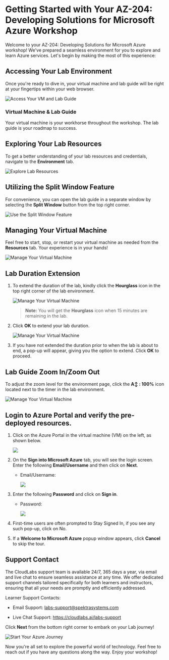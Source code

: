 # **Getting Started with Your AZ-204: Developing Solutions for Microsoft Azure Workshop**
 
Welcome to your AZ-204: Developing Solutions for Microsoft Azure workshop! We've prepared a seamless environment for you to explore and learn Azure services. Let's begin by making the most of this experience:
 
## **Accessing Your Lab Environment**
 
Once you're ready to dive in, your virtual machine and lab guide will be right at your fingertips within your web browser.
 
![Access Your VM and Lab Guide](./media/new-gettingstarted-jan25-1.png)

### **Virtual Machine & Lab Guide**
 
Your virtual machine is your workhorse throughout the workshop. The lab guide is your roadmap to success.
 
## **Exploring Your Lab Resources**
 
To get a better understanding of your lab resources and credentials, navigate to the **Environment** tab.
 
![Explore Lab Resources](./media/new-gettingstarted-jan25-2.png)  
 
## **Utilizing the Split Window Feature**
 
For convenience, you can open the lab guide in a separate window by selecting the **Split Window** button from the top right corner.
 
![Use the Split Window Feature](./media/new-gettingstarted-jan25-3.png)
 
## **Managing Your Virtual Machine**
 
Feel free to start, stop, or restart your virtual machine as needed from the **Resources** tab. Your experience is in your hands!
 
![Manage Your Virtual Machine](./media/new-gettingstarted-jan25-4.png)

## **Lab Duration Extension**

1. To extend the duration of the lab, kindly click the **Hourglass** icon in the top right corner of the lab environment. 

    ![Manage Your Virtual Machine](./media/gext.png)

    >**Note:** You will get the **Hourglass** icon when 15 minutes are remaining in the lab.

2. Click **OK** to extend your lab duration.
 
   ![Manage Your Virtual Machine](./media/gext2.png)  

3. If you have not extended the duration prior to when the lab is about to end, a pop-up will appear, giving you the option to extend. Click **OK** to proceed.

## **Lab Guide Zoom In/Zoom Out**
 
To adjust the zoom level for the environment page, click the **A↕ : 100%** icon located next to the timer in the lab environment.

![Manage Your Virtual Machine](./media/zoomoutin.png)

## Login to Azure Portal and verify the pre-deployed resources.

1. Click on the Azure Portal in the virtual machine (VM) on the left, as shown below.

    ![](./media/new-gettingstarted-jan25-5.png)
    
1. On the **Sign into Microsoft Azure** tab, you will see the login screen. Enter the following **Email/Username** and then click on **Next**. 
   
   * Email/Username: <inject key="AzureAdUserEmail"></inject>

     ![](https://github.com/CloudLabsAI-Azure/AIW-SAP-on-Azure/raw/main/media/M2-Ex1-portalsignin-1.png?raw=true)

1. Enter the following **Password** and click on **Sign in**. 
   
   * Password: <inject key="AzureAdUserPassword"></inject>

     ![](https://github.com/CloudLabsAI-Azure/AIW-SAP-on-Azure/blob/main/media/M2-Ex1-portalsignin-2.png?raw=true)
    
1. First-time users are often prompted to Stay Signed In, if you see any such pop-up, click on No.
   
1. If a **Welcome to Microsoft Azure** popup window appears, click **Cancel** to skip the tour.

## Support Contact

The CloudLabs support team is available 24/7, 365 days a year, via email and live chat to ensure seamless assistance at any time. We offer dedicated support channels tailored specifically for both learners and instructors, ensuring that all your needs are promptly and efficiently addressed.

Learner Support Contacts:

   - Email Support: labs-support@spektrasystems.com

   - Live Chat Support: https://cloudlabs.ai/labs-support

Click **Next** from the bottom right corner to embark on your Lab journey!
 
   ![Start Your Azure Journey](./media/num.png)

Now you're all set to explore the powerful world of technology. Feel free to reach out if you have any questions along the way. Enjoy your workshop!